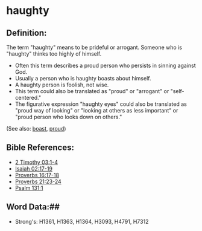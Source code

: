 # haughty #

## Definition: ##

The term "haughty" means to be prideful or arrogant. Someone who is "haughty" thinks too highly of himself.

* Often this term describes a proud person who persists in sinning against God.
* Usually a person who is haughty boasts about himself.
* A haughty person is foolish, not wise.
* This term could also be translated as "proud" or "arrogant" or "self-centered."
* The figurative expression "haughty eyes" could also be translated as "proud way of looking" or "looking at others as less important" or "proud person who looks down on others."

(See also: [boast](../kt/boast.md), [proud](proud.md))

## Bible References: ##

* [2 Timothy 03:1-4](rc://en/tn/help/2ti/03/01)
* [Isaiah 02:17-19](rc://en/tn/help/isa/02/17)
* [Proverbs 16:17-18](rc://en/tn/help/pro/16/17)
* [Proverbs 21:23-24](rc://en/tn/help/pro/21/23)
* [Psalm 131:1](rc://en/tn/help/psa/131/001)

## Word Data:##

* Strong's: H1361, H1363, H1364, H3093, H4791, H7312

